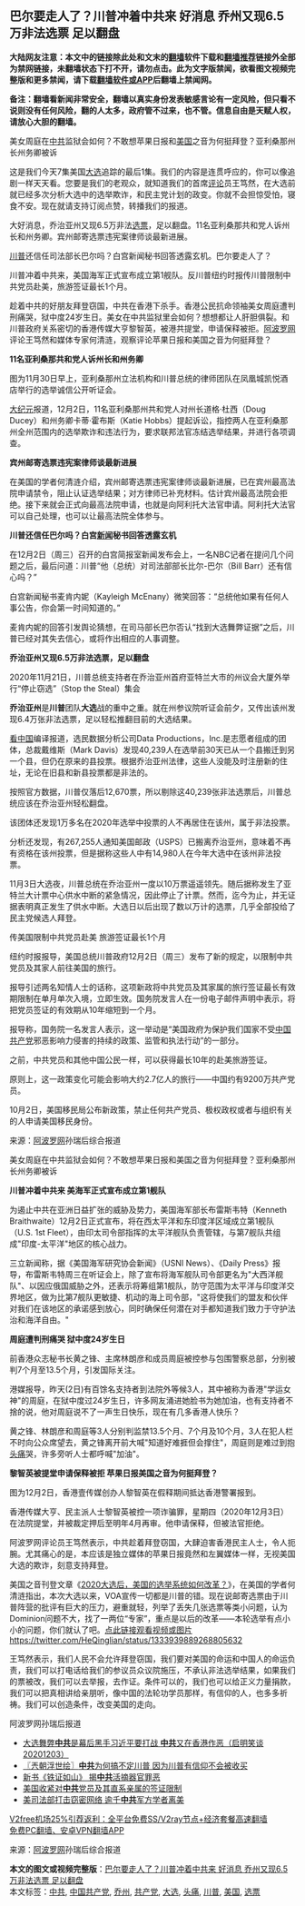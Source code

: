  <h2>巴尔要走人了？川普冲着中共来 好消息 乔州又现6.5万非法选票 足以翻盘</h2> <p class="notice"><b>大陆网友注意：本文中的链接除此处和文末的<a href="https://github.com/bannedbook/fanqiang" >翻墙</a>软件下载和<a href="https://github.com/killgcd/justmysocks/blob/master/README.md">翻墙推荐</a>链接外全部为禁网链接，未翻墙状态下打不开，请勿点击。此为文字版禁闻，欲看图文视频完整版和更多禁闻，请下载<a href="https://github.com/bannedbook/fanqiang">翻墙软件或APP</a>后翻墙上禁闻网。</p><p>备注：翻墙看新闻非常安全，翻墙以真实身份发表敏感言论有一定风险，但只看不说则没有任何风险，翻的人太多，政府管不过来，也不管。信息自由是天赋人权，请放心大胆的翻墙。</b></p>  <div class="entry"> <p id="summary">美女周庭在<a href="https://www.bannedbook.org/bnews/tag/%e4%b8%ad%e5%85%b1/" class="st_tag internal_tag" rel="tag" title="标签 中共 下的日志">中共</a>监狱会如何？不敢想苹果日报和<a href="https://www.bannedbook.org/bnews/tag/%e7%be%8e%e5%9b%bd/" class="st_tag internal_tag" rel="tag" title="标签 美国 下的日志">美国</a>之音为何挺拜登？亚利桑那州长州务卿被诉</p> <p>这是我们今天7集美国<a href="https://www.bannedbook.org/bnews/tag/%e5%a4%a7%e9%80%89/" class="st_tag internal_tag" rel="tag" title="标签 大选 下的日志">大选</a>追踪的最后1集。我们的内容是连贯呼应的，你可以像追剧一样天天看。您要是我们的老观众，就知道我们的首席<span class='wp_keywordlink_affiliate'><a href="https://www.bannedbook.org/bnews/comments/" title="新闻评论" target="_blank">评论</a></span>员王笃然，在大选前就已经多次分析大选中的选举欺诈，和民主党计划的政变。你就不会担惊受怕，寝食不安。现在就请支持订阅点赞，转播我们的报道。</p> <p>大好消息，乔治亚州又现6.5万非法<a href="https://www.bannedbook.org/bnews/tag/%E9%80%89%E7%A5%A8/" class="st_tag internal_tag" rel="tag" title="标签 选票 下的日志">选票</a>，足以翻盘。11名亚利桑那共和党人诉州长和州务卿。宾州邮寄选票违宪案律师谈最新进展。</p> <p><a href="https://www.bannedbook.org/bnews/tag/%e5%b7%9d%e6%99%ae/" class="st_tag internal_tag" rel="tag" title="标签 川普 下的日志">川普</a>还信任司法部长巴尔吗？白宫新闻秘书回答透露玄机。巴尔要走人了？</p> <p>川普冲着中共来，美国海军正式宣布成立第1舰队。反川普纽约时报传川普限制中共党员赴美，旅游签证最长1个月。</p> <p>趁着中共的好朋友拜登窃国，中共在香港下杀手。香港公民抗命领袖美女周庭遭判刑痛哭，狱中度24岁生日。美女在中共监狱里会如何？想想都让人肝胆俱裂。和川普政府关系密切的香港传媒大亨黎智英，被港共提堂，申请保释被拒。<span class='wp_keywordlink_affiliate'><a href="https://www.aboluowang.com/" title="阿波罗网" target="_blank">阿波罗网</a></span>评论王笃然和媒体专家何清涟，观察评论苹果日报和美国之音为何挺拜登？&nbsp;</p> <p><strong>11名亚利桑那共和党人诉州长和州务卿</strong></p> <p>图为11月30日早上，亚利桑那州立法机构和川普总统的律师团队在凤凰城凯悦酒店举行的选举诚信公开听证会。</p> <p><span class='wp_keywordlink_affiliate'><a href="http://www.epochtimes.com/" title="大纪元" target="_blank">大纪元</a></span>报道，12月2日，11名亚利桑那州共和党人对州长道格&middot;杜西（Doug Ducey）和州务卿卡蒂&middot;霍布斯（Katie Hobbs）提起诉讼，指控两人在亚利桑那州全州范围内的选举欺诈和违法行为，要求联邦法官冻结选举结果，并进行各项调查。</p> <p><strong>宾州邮寄选票违宪案律师谈最新进展</strong></p> <p>在美国的学者何清涟介绍，宾州邮寄选票违宪案律师谈最新进展，已在宾州最高法院申请禁令，阻止认证选举结果；对方律师已补充材料。估计宾州最高法院会拒绝。接下来就会正式向最高法院申请，也就是向阿利托大法官申请。阿利托大法官可以自己处理，也可以让最高法院全体参与。</p>  <p><strong>川普还信任巴尔吗？白宫<span class='wp_keywordlink_affiliate'><a href="https://www.bannedbook.org/" title="新闻">新闻</a></span>秘书回答透露玄机</strong></p> <p>在12月2日（周三）召开的白宫简报室新闻发布会上，一名NBC记者在提问几个问题之后，最后问道：川普&ldquo;他（总统）对司法部部长比尔-巴尔（Bill Barr）还有信心吗？&rdquo;</p> <p>白宫新闻秘书麦肯内妮（Kayleigh McEnany）微笑回答：&ldquo;总统他如果有任何人事公告，你会第一时间知道的。&rdquo;</p> <p>麦肯内妮的回答引发舆论猜想，在司马部长巴尔否认&ldquo;找到大选舞弊证据&rdquo;之后，川普已经对其失去信心，或将作出相应的人事调整。</p> <p><strong>乔治亚州又现6.5万非法选票，足以翻盘</strong></p> <p>2020年11月21日，川普总统支持者在乔治亚州首府亚特兰大市的州议会大厦外举行&ldquo;停止窃选&rdquo;（Stop the Steal）集会</p> <p><strong>乔治亚州</strong>是<strong>川普</strong>团队<strong>大选</strong>战的重中之重。就在州参议院听证会前夕，又传出该州发现6.4万张非法选票，足以轻松推翻目前的大选结果。</p> <p><span class='wp_keywordlink_affiliate'><a href="https://www.secretchina.com/" title="看中国" target="_blank">看中国</a></span>编译报道，选民数据分析公司Data Productions，Inc.是志愿者组成的团体，总裁戴维斯（Mark Davis）发现40,239人在选举前30天已从一个县搬迁到另一个县，但仍在原来的县投票。根据乔治亚州法律，这些人没能及时注册新的住址，无论在旧县和新县投票都是非法的。</p> <p>按照官方数据，川普仅落后12,670票，所以剔除这40,239张非法选票后，川普总统应该在乔治亚州轻松翻盘。</p> <p>该团体还发现1万多名在2020年选举中投票的人不再居住在该州，属于非法投票。</p> <p>分析还发现，有267,255人通知美国邮政（USPS）已搬离乔治亚州，意味着不再有资格在该州投票，但是据称这些人中有14,980人在今年大选中在该州非法投票。</p>  <p>11月3日大选夜，川普总统在乔治亚州一度以10万票遥遥领先。随后据称发生了亚特兰大计票中心供水中断的紧急情况，因此停止了计票。然而，迄今为止，并无证据表明真正发生了供水中断。大选日以后出现了数以万计的选票，几乎全部投给了民主党候选人拜登。</p> <p>传美国限制中共党员赴美 旅游签证最长1个月</p> <p>纽约时报报导，美国总统川普政府12月2日（周三）发布了新的规定，以限制中共党员及其家人前往美国的旅行。</p> <p>报导引述两名知情人士的话称，这项新政将中共党员及其家属的旅行签证最长有效期限制在单月单次入境，立即生效。国务院发言人在一份电子邮件声明中表示，将把党员签证的有效期从10年缩短到一个月。</p> <p>报导称，国务院一名发言人表示，这一举动是&ldquo;美国政府为保护我们国家不受<span class='wp_keywordlink_affiliate'><a href="https://www.bannedbook.org/" title="中国" target="_blank">中国</a></span><a href="https://www.bannedbook.org/bnews/tag/%e5%85%b1%e4%ba%a7%e5%85%9a/" class="st_tag internal_tag" rel="tag" title="标签 共产党 下的日志">共产党</a>邪恶影响力侵害的持续的政策、监管和执法行动&rdquo;的一部分。</p> <p>之前，中共党员和其他中国公民一样，可以获得最长10年的赴美旅游签证。</p> <p>原则上，这一政策变化可能会影响大约2.7亿人的旅行&mdash;&mdash;中国约有9200万共产党员。</p> <p>10月2日，美国移民局公布新政策，禁止任何共产党员、极权政权或者与组织有关的人申请美国移民身份。</p> <p> 来源：<a href="https://www.aboluowang.com/2020/1204/1530194.html" target="_blank">阿波罗网</a>孙瑞后综合报道 </p> <p id="summary">美女周庭在中共监狱会如何？不敢想苹果日报和美国之音为何挺拜登？亚利桑那州长州务卿被诉</p> <p><strong>川普冲着中共来&nbsp;美海军正式宣布成立第1舰队</strong></p>  <p>为遏止中共在亚洲日益扩张的威胁及势力，美国海军部长布雷斯韦特（Kenneth Braithwaite）12月2日正式宣布，将在西太平洋和东印度洋区域成立第1舰队（U.S. 1st Fleet），由印太司令部指挥的太平洋舰队负责管辖，与第7舰队共组成&quot;印度-太平洋&quot;地区的核心战力。</p> <p>三立新闻称，据《美国海军研究协会新闻》（USNI News）、《Daily Press》报导，布雷斯韦特周三在听证会上，除了宣布将海军舰队司令部更名为&quot;大西洋舰队&quot;、以因应俄国威胁之外，还表示将筹组第1舰队，防守范围为太平洋与印度洋交界地区，做为比第7舰队更敏捷、机动的海上司令部，&quot;这将使我们的盟友和伙伴对我们在该地区的承诺感到放心，同时确保任何潜在对手都知道我们致力于守护法治和海洋自由。&quot;</p> <p><strong>周庭遭判刑痛哭 狱中度24岁生日&nbsp;</strong></p> <p>前香港众志秘书长黄之锋、主席林朗彦和成员周庭被控参与包围警察总部，分别被判7个月至13.5个月，引发国际关注。</p> <p>港媒报导，昨天(2日)有百馀名支持者到法院外等候3人，其中被称为香港&quot;学运女神&quot;的周庭，在狱中度过24岁生日，许多网友涌进她脸书为她加油，也有支持者不捨的说，他对周庭说不了一声生日快乐，现在有几多香港人快乐？</p> <p>黄之锋、林朗彦和周庭等3人分别判监禁13.5个月、7个月及10个月，3人在犯人栏不时向公众席望去，黄之锋离开前大喊&quot;知道好难捱但会撑住&quot;，周庭则是难过到抱<a href="https://www.bannedbook.org/bnews/tag/%e5%a4%b4%e7%97%9b/" class="st_tag internal_tag" rel="tag" title="标签 头痛 下的日志">头痛</a>哭，许多旁听人士都呼喊&quot;加油&quot;。</p> <p><strong>黎智英被提堂申请保释被拒 苹果日报美国之音为何挺拜登？</strong></p> <p>图为12月2日，香港壹传媒创办人黎智英在假释期间抵达香港警署报到。</p> <p>香港传媒大亨、民主派人士黎智英被控一项诈骗罪，星期四（2020年12月3日）在法院提堂，并被裁定押后至明年4月再审。他申请保释，但被法官拒绝。</p> <p>阿波罗网评论员王笃然表示，中共趁着拜登窃国，大肆迫害香港民主人士，令人扼腕。尤其痛心的是，本应该是独立媒体的苹果日报竟然和左翼媒体一样，无视美国大选的欺诈，刻意支持拜登。</p> <p>美国之音刊登文章《<a href="https://voachinese.com/a/election-reform-2020-12-02/5683524.html">2020大选后，美国的选举系统如何改革？</a>》，在美国的学者何清涟指出，本次大选以来，VOA宣传一切都是川普的错。现在说邮寄选票由于川普阵营的批评有巨大的压力，避重就轻，列举了丢失几张选票等类小问题，认为Dominion问题不大，找了一两位&ldquo;专家&rdquo;，重点是以后的改革&mdash;&mdash;本轮选举有点小小的问题，你们就认了吧。<a href="https://twitter.com/HeQinglian/status/1333939889268805632">点此链接观看视频或图片 https://twitter.com/HeQinglian/status/1333939889268805632</a></p>  <p>王笃然表示，我们人民不会允许拜登窃国，我们要对美国的命运和中国人的命运负责，我们可以打电话给我们的参议员众议院施压，不承认非法选举结果，如果我们的票被改，我们可以去举报，去作证。条件可以的，我们也可以给正义力量捐款，我们可以把真相讲给亲朋听，像中国的法轮功学员那样，有信仰的人，也多多祈祷。我们可以创造条件，改变美国的走向。</p> <p>阿波罗网孙瑞后报道</p> <ul class='op-related-articles' title='相关阅读'> <li><a href='https://www.bannedbook.org/bnews/bannedvideo/20201204/1441734.html' target='_blank'>大选舞弊<b>中共</b>是幕后黑手习近平要打战 <b>中共</b>又在香港作恶（启明笑谈20201203）</a></li> <li><a href='https://www.bannedbook.org/bnews/ssgc/20201204/1441730.html' target='_blank'>〖兲朝浮世绘〗<b>中共</b>为何搞不定川普 因为川普有信仰不会被收买</a></li> <li><a href='https://www.bannedbook.org/bnews/worldnews/20201204/1441722.html' target='_blank'>新书《铁证如山》 揭<b>中共</b>活摘器官罪恶</a></li> <li><a href='https://www.bannedbook.org/bnews/headline/20201204/1441674.html' target='_blank'>美国收紧对<b>中共</b>党员及其直系亲属的签证限制</a></li> <li><a href='https://www.bannedbook.org/bnews/bannedvideo/20201204/1441646.html' target='_blank'>美司法部打击窃密网络 逾千<b>中共</b>军方学者离美</a></li> </ul> <p class="texttj"> <a href="https://www.bannedbook.org/forum23/topic22702.html" target="_blank">V2free机场25%引荐返利：全平台免费SS/V2ray节点+经济套餐高速翻墙</a><br/> <a href="https://github.com/bannedbook/fanqiang/wiki/%E7%A6%81%E9%97%BB%E7%BD%91%E5%AE%89%E5%8D%93%E7%BF%BB%E5%A2%99%E6%96%B0%E9%97%BBAPP" target="_blank">免费PC翻墙、安卓VPN翻墙APP</a></p><p> 来源：<a href="https://www.aboluowang.com/2020/1204/1530194.html" target="_blank">阿波罗网</a>孙瑞后综合报道 </p><a name='sharetosocial'></a>       <div><b>本文的图文或视频完整版</b>：<a href='https://www.bannedbook.org/bnews/topimagenews/20201204/1441733.html'>巴尔要走人了？川普冲着中共来 好消息 乔州又现6.5万非法选票 足以翻盘</a></div>  </div><!--END ENTRY--> <div class="postfooter"> <div>本文标签：<a href="https://www.bannedbook.org/bnews/tag/%e4%b8%ad%e5%85%b1/" rel="tag">中共</a>, <a href="https://www.bannedbook.org/bnews/tag/%e4%b8%ad%e5%9b%bd%e5%85%b1%e4%ba%a7%e5%85%9a/" rel="tag">中国共产党</a>, <a href="https://www.bannedbook.org/bnews/tag/%E4%B9%94%E5%B7%9E/" rel="tag">乔州</a>, <a href="https://www.bannedbook.org/bnews/tag/%e5%85%b1%e4%ba%a7%e5%85%9a/" rel="tag">共产党</a>, <a href="https://www.bannedbook.org/bnews/tag/%e5%a4%a7%e9%80%89/" rel="tag">大选</a>, <a href="https://www.bannedbook.org/bnews/tag/%e5%a4%b4%e7%97%9b/" rel="tag">头痛</a>, <a href="https://www.bannedbook.org/bnews/tag/%e5%b7%9d%e6%99%ae/" rel="tag">川普</a>, <a href="https://www.bannedbook.org/bnews/tag/%e7%be%8e%e5%9b%bd/" rel="tag">美国</a>, <a href="https://www.bannedbook.org/bnews/tag/%E9%80%89%E7%A5%A8/" rel="tag">选票</a></div>  </div><!--END POSTFOOTER--> 